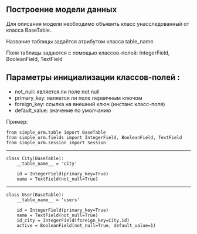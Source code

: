 ## Построение модели данных

Для описания модели необходимо объявить класс унасследованный от класса BaseTable.

Название таблицы задаётся атрибутом класса table_name.

Поля таблицы задаются с помощью классов-полей: IntegerField, BooleanField, TextField

## Параметры инициализации классов-полей :
* not_null: является ли поле not null
* primary_key: является ли поле первичным ключом
* foreign_key: ссылка на внешний ключ (инстанс класс-поля)
* default_value: значение по умолчанию

Пример:

    from simple_orm.table import BaseTable
    from simple_orm.fields import IntegerField, BooleanField, TextField
    from simple_orm.session import Session
***
    class City(BaseTable):
        __table_name__ = 'city'
    
        id = IntegerField(primary_key=True)
        name = TextField(not_null=True)
----
    class User(BaseTable):
        __table_name__ = 'users'
    
        id = IntegerField(primary_key=True)
        name = TextField(not_null=True)
        id_city = IntegerField(foreign_key=City.id)
        active = BooleanField(not_null=True, default_value=1)